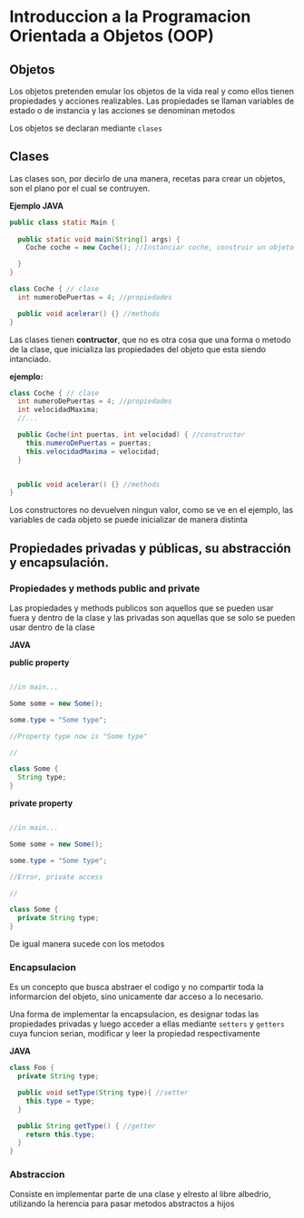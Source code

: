 # Introduccion a la Programacion Orientada a Objetos (OOP)

## Objetos

Los objetos pretenden emular los objetos de la vida real y como ellos tienen propiedades y acciones realizables.
Las propiedades se llaman variables de estado o de instancia y las acciones se denominan metodos

Los objetos se declaran mediante `clases`

## Clases

Las clases son, por decirlo de una manera, recetas para crear un objetos, son el plano por el cual se contruyen.

**Ejemplo JAVA**

```java
public class static Main {
  
  public static void main(String[] args) {
    Coche coche = new Coche(); //Instanciar coche, construir un objeto

  }
}

class Coche { // clase
  int numeroDePuertas = 4; //propiedades

  public void acelerar() {} //methods
}
```

Las clases tienen **contructor**, que no es otra cosa que una forma o metodo de la clase, que inicializa las propiedades del objeto que esta siendo intanciado. 

**ejemplo:**

```java
class Coche { // clase
  int numeroDePuertas = 4; //propiedades
  int velocidadMaxima;
  //...

  public Coche(int puertas, int velocidad) { //constructor
    this.numeroDePuertas = puertas;
    this.velocidadMaxima = velocidad;
  }


  public void acelerar() {} //methods
}
```

Los constructores no devuelven ningun valor, como se ve en el ejemplo, las variables de cada objeto se puede inicializar de manera distinta

## Propiedades privadas y públicas, su abstracción y encapsulación.

### Propiedades y methods public and private

Las propiedades y methods publicos son aquellos que se pueden usar fuera y dentro de la clase y las privadas son aquellas que se solo se pueden usar dentro de la clase

**JAVA**

**public property**

```java

//in main...

Some some = new Some();

some.type = "Some type";

//Property type now is "Some type"

//

class Some {
  String type;
}
```

**private property**

```java

//in main...

Some some = new Some();

some.type = "Some type";

//Error, private access

//

class Some {
  private String type;
}
```

De igual manera sucede con los metodos

### Encapsulacion

Es un concepto que busca abstraer el codigo y no compartir toda la informarcion del objeto, sino unicamente dar acceso a lo necesario.

Una forma de implementar la encapsulacion, es designar todas las propiedades privadas y luego acceder a ellas mediante `setters` y `getters` cuya funcion serian, modificar y leer la propiedad respectivamente

**JAVA**

```java
class Foo {
  private String type;

  public void setType(String type){ //setter
    this.type = type;
  }

  public String getType() { //getter
    return this.type;
  }
}
```

### Abstraccion

Consiste en implementar parte de una clase y elresto al libre albedrio, utilizando la herencia para pasar metodos abstractos a hijos
